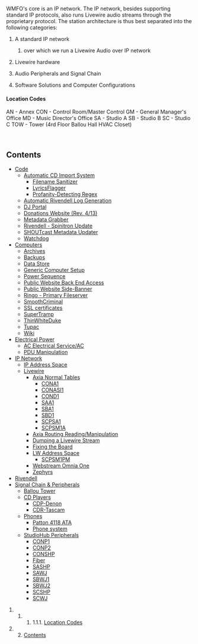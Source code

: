 WMFO's core is an IP network. The IP network, besides supporting standard IP protocols, also runs Livewire audio streams through the proprietary protocol. The station architecture is thus best separated into the following categories:

1.  A standard IP network
    1.  over which we run a Livewire Audio over IP network

2.  Livewire hardware
3.  Audio Peripherals and Signal Chain
4.  Software Solutions and Computer Configurations

#### Location Codes

AN - Annex
 CON - Control Room/Master Control
 GM - General Manager's Office
 MD - Music Director's Office
 SA - Studio A
 SB - Studio B
 SC - Studio C
 TOW - Tower (4rd Floor Ballou Hall HVAC Closet) 

 

Contents
--------

-   [Code](https://wiki.wmfo.org/Operations/Station_Architecture_Overview/Code "Operations/Station_Architecture_Overview/Code")
    -   [Automatic CD Import System](https://wiki.wmfo.org/Operations/Station_Architecture_Overview/Code/Automatic_CD_Import_System "Operations/Station_Architecture_Overview/Code/Automatic_CD_Import_System")
        -   [Filename Sanitizer](https://wiki.wmfo.org/Operations/Station_Architecture_Overview/Code/Automatic_CD_Import_System/Filename_Sanitizer "Operations/Station_Architecture_Overview/Code/Automatic_CD_Import_System/Filename_Sanitizer")
        -   [LyricsFlagger](https://wiki.wmfo.org/Operations/Station_Architecture_Overview/Code/Automatic_CD_Import_System/LyricsChecker "Operations/Station_Architecture_Overview/Code/Automatic_CD_Import_System/LyricsChecker")
        -   [Profanity-Detecting Regex](https://wiki.wmfo.org/Operations/Station_Architecture_Overview/Code/Automatic_CD_Import_System/Profanity-Detecting_Regex "Operations/Station_Architecture_Overview/Code/Automatic_CD_Import_System/Profanity-Detecting_Regex")
    -   [Automatic Rivendell Log Generation](https://wiki.wmfo.org/Operations/Station_Architecture_Overview/Code/Automatic_Rivendell_Log_Generation "Operations/Station_Architecture_Overview/Code/Automatic_Rivendell_Log_Generation")
    -   [DJ Portal](https://wiki.wmfo.org/Operations/Station_Architecture_Overview/Code/DJ_Portal "Operations/Station_Architecture_Overview/Code/DJ_Portal")
    -   [Donations Website (Rev. 4/13)](https://wiki.wmfo.org/Operations/Station_Architecture_Overview/Code/Donations_Website_(Rev._4%2F%2F13) "Operations/Station_Architecture_Overview/Code/Donations_Website_(Rev._4//13)")
    -   [Metadata Grabber](https://wiki.wmfo.org/Operations/Station_Architecture_Overview/Code/Metadata_Grabber "Operations/Station_Architecture_Overview/Code/Metadata_Grabber")
    -   [Rivendell - Spinitron Update](https://wiki.wmfo.org/Operations/Station_Architecture_Overview/Code/Rivendell_-_Spinitron_Update "Operations/Station_Architecture_Overview/Code/Rivendell_-_Spinitron_Update")
    -   [SHOUTcast Metadata Updater](https://wiki.wmfo.org/Operations/Station_Architecture_Overview/Code/SHOUTcast_Metadata_Updater "Operations/Station_Architecture_Overview/Code/SHOUTcast_Metadata_Updater")
    -   [Watchdog](https://wiki.wmfo.org/Operations/Station_Architecture_Overview/Code/Watchdog "Operations/Station_Architecture_Overview/Code/Watchdog")
-   [Computers](https://wiki.wmfo.org/Operations/Station_Architecture_Overview/Computers "Operations/Station_Architecture_Overview/Computers")
    -   [Archives](https://wiki.wmfo.org/Operations/Station_Architecture_Overview/Computers/Archives "Operations/Station_Architecture_Overview/Computers/Archives")
    -   [Backups](https://wiki.wmfo.org/Operations/Station_Architecture_Overview/Computers/Backups "Operations/Station_Architecture_Overview/Computers/Backups")
    -   [Data Store](https://wiki.wmfo.org/Operations/Station_Architecture_Overview/Computers/Data_Store "Operations/Station_Architecture_Overview/Computers/Data_Store")
    -   [Generic Computer Setup](https://wiki.wmfo.org/Operations/Station_Architecture_Overview/Computers/Generic_Computer_Setup "Operations/Station_Architecture_Overview/Computers/Generic_Computer_Setup")
    -   [Power Sequence](https://wiki.wmfo.org/Operations/Station_Architecture_Overview/Computers/Power_Sequence "Operations/Station_Architecture_Overview/Computers/Power_Sequence")
    -   [Public Website Back End Access](https://wiki.wmfo.org/Operations/Station_Architecture_Overview/Computers/Public_Website_Back_End_Access "Operations/Station_Architecture_Overview/Computers/Public_Website_Back_End_Access")
    -   [Public Website Side-Banner](https://wiki.wmfo.org/Operations/Station_Architecture_Overview/Computers/Public_Website_Side-Banner "Operations/Station_Architecture_Overview/Computers/Public_Website_Side-Banner")
    -   [Ringo - Primary Fileserver](https://wiki.wmfo.org/Operations/Station_Architecture_Overview/Computers/Ringo_-_Primary_Fileserver "Operations/Station_Architecture_Overview/Computers/Ringo_-_Primary_Fileserver")
    -   [SmoothCriminal](https://wiki.wmfo.org/Operations/Station_Architecture_Overview/Computers/SmoothCriminal "Operations/Station_Architecture_Overview/Computers/SmoothCriminal")
    -   [SSL certificates](https://wiki.wmfo.org/Operations/Station_Architecture_Overview/Computers/SSL_certificates "Operations/Station_Architecture_Overview/Computers/SSL_certificates")
    -   [SuperTramp](https://wiki.wmfo.org/Operations/Station_Architecture_Overview/Computers/SuperTramp "Operations/Station_Architecture_Overview/Computers/SuperTramp")
    -   [ThinWhiteDuke](https://wiki.wmfo.org/Operations/Station_Architecture_Overview/Computers/ThinWhiteDuke "Operations/Station_Architecture_Overview/Computers/ThinWhiteDuke")
    -   [Tupac](https://wiki.wmfo.org/Operations/Station_Architecture_Overview/Computers/Tupac "Operations/Station_Architecture_Overview/Computers/Tupac")
    -   [Wiki](https://wiki.wmfo.org/Operations/Station_Architecture_Overview/Computers/Wiki "Operations/Station_Architecture_Overview/Computers/Wiki")
-   [Electrical Power](https://wiki.wmfo.org/Operations/Station_Architecture_Overview/Electrical_Power "Operations/Station_Architecture_Overview/Electrical_Power")
    -   [AC Electrical Service/AC](https://wiki.wmfo.org/Operations/Station_Architecture_Overview/Electrical_Power/AC_Electrical_Service%2F%2FAC "Operations/Station_Architecture_Overview/Electrical_Power/AC_Electrical_Service//AC")
    -   [PDU Manipulation](https://wiki.wmfo.org/Operations/Station_Architecture_Overview/Electrical_Power/PDU_Manipulation "Operations/Station_Architecture_Overview/Electrical_Power/PDU_Manipulation")
-   [IP Network](https://wiki.wmfo.org/Operations/Station_Architecture_Overview/IP_Network "Operations/Station_Architecture_Overview/IP_Network")
    -   [IP Address Space](https://wiki.wmfo.org/Operations/Station_Architecture_Overview/IP_Network/IP_Address_Space "Operations/Station_Architecture_Overview/IP_Network/IP_Address_Space")
    -   [Livewire](https://wiki.wmfo.org/Operations/Station_Architecture_Overview/IP_Network/Livewire "Operations/Station_Architecture_Overview/IP_Network/Livewire")
        -   [Axia Normal Tables](https://wiki.wmfo.org/Operations/Station_Architecture_Overview/IP_Network/Livewire/Axia_Normal_Tables "Operations/Station_Architecture_Overview/IP_Network/Livewire/Axia_Normal_Tables")
            -   [CONA1](https://wiki.wmfo.org/Operations/Station_Architecture_Overview/IP_Network/Livewire/Axia_Normal_Tables/CONA1 "Operations/Station_Architecture_Overview/IP_Network/Livewire/Axia_Normal_Tables/CONA1")
            -   [CONASI1](https://wiki.wmfo.org/Operations/Station_Architecture_Overview/IP_Network/Livewire/Axia_Normal_Tables/CONASI1 "Operations/Station_Architecture_Overview/IP_Network/Livewire/Axia_Normal_Tables/CONASI1")
            -   [COND1](https://wiki.wmfo.org/Operations/Station_Architecture_Overview/IP_Network/Livewire/Axia_Normal_Tables/COND1 "Operations/Station_Architecture_Overview/IP_Network/Livewire/Axia_Normal_Tables/COND1")
            -   [SAA1](https://wiki.wmfo.org/Operations/Station_Architecture_Overview/IP_Network/Livewire/Axia_Normal_Tables/SAA1 "Operations/Station_Architecture_Overview/IP_Network/Livewire/Axia_Normal_Tables/SAA1")
            -   [SBA1](https://wiki.wmfo.org/Operations/Station_Architecture_Overview/IP_Network/Livewire/Axia_Normal_Tables/SBA1 "Operations/Station_Architecture_Overview/IP_Network/Livewire/Axia_Normal_Tables/SBA1")
            -   [SBD1](https://wiki.wmfo.org/Operations/Station_Architecture_Overview/IP_Network/Livewire/Axia_Normal_Tables/SBD1 "Operations/Station_Architecture_Overview/IP_Network/Livewire/Axia_Normal_Tables/SBD1")
            -   [SCPSA1](https://wiki.wmfo.org/Operations/Station_Architecture_Overview/IP_Network/Livewire/Axia_Normal_Tables/SCPSA1 "Operations/Station_Architecture_Overview/IP_Network/Livewire/Axia_Normal_Tables/SCPSA1")
            -   [SCPSM1A](https://wiki.wmfo.org/Operations/Station_Architecture_Overview/IP_Network/Livewire/Axia_Normal_Tables/SCPSM1A "Operations/Station_Architecture_Overview/IP_Network/Livewire/Axia_Normal_Tables/SCPSM1A")
        -   [Axia Routing Reading/Manipulation](https://wiki.wmfo.org/Operations/Station_Architecture_Overview/IP_Network/Livewire/Axia_Routing_Reading%2F%2FManipulation "Operations/Station_Architecture_Overview/IP_Network/Livewire/Axia_Routing_Reading//Manipulation")
        -   [Dumping a Livewire Stream](https://wiki.wmfo.org/Operations/Station_Architecture_Overview/IP_Network/Livewire/Dumping_a_Livewire_Stream "Operations/Station_Architecture_Overview/IP_Network/Livewire/Dumping_a_Livewire_Stream")
        -   [Fixing the Board](https://wiki.wmfo.org/Operations/Station_Architecture_Overview/IP_Network/Livewire/Fixing_the_Board "Operations/Station_Architecture_Overview/IP_Network/Livewire/Fixing_the_Board")
        -   [LW Address Space](https://wiki.wmfo.org/Operations/Station_Architecture_Overview/IP_Network/Livewire/LW_Address_Space "Operations/Station_Architecture_Overview/IP_Network/Livewire/LW_Address_Space")
            -   [SCPSM1PM](https://wiki.wmfo.org/Operations/Station_Architecture_Overview/IP_Network/Livewire/LW_Address_Space/SCPSM1PM "Operations/Station_Architecture_Overview/IP_Network/Livewire/LW_Address_Space/SCPSM1PM")
        -   [Webstream Omnia One](https://wiki.wmfo.org/Operations/Station_Architecture_Overview/IP_Network/Livewire/Webstream_Omnia_One "Operations/Station_Architecture_Overview/IP_Network/Livewire/Webstream_Omnia_One")
        -   [Zephyrs](https://wiki.wmfo.org/Operations/Station_Architecture_Overview/IP_Network/Livewire/Zephyrs "Operations/Station_Architecture_Overview/IP_Network/Livewire/Zephyrs")
-   [Rivendell](https://wiki.wmfo.org/Operations/Station_Architecture_Overview/Rivendell "Operations/Station_Architecture_Overview/Rivendell")
-   [Signal Chain & Peripherals](https://wiki.wmfo.org/index.php?title=Operations/Station_Architecture_Overview/Signal_Chain_%26_Peripherals "Operations/Station_Architecture_Overview/Signal_Chain_&_Peripherals")
    -   [Ballou Tower](https://wiki.wmfo.org/index.php?title=Operations/Station_Architecture_Overview/Signal_Chain_%26_Peripherals/Ballou_Tower "Operations/Station_Architecture_Overview/Signal_Chain_&_Peripherals/Ballou_Tower")
    -   [CD Players](https://wiki.wmfo.org/index.php?title=Operations/Station_Architecture_Overview/Signal_Chain_%26_Peripherals/CD_Players "Operations/Station_Architecture_Overview/Signal_Chain_&_Peripherals/CD_Players")
        -   [CDP-Denon](https://wiki.wmfo.org/index.php?title=Operations/Station_Architecture_Overview/Signal_Chain_%26_Peripherals/CD_Players/CDP-Denon "Operations/Station_Architecture_Overview/Signal_Chain_&_Peripherals/CD_Players/CDP-Denon")
        -   [CDR-Tascam](https://wiki.wmfo.org/index.php?title=Operations/Station_Architecture_Overview/Signal_Chain_%26_Peripherals/CD_Players/CDR-Tascam "Operations/Station_Architecture_Overview/Signal_Chain_&_Peripherals/CD_Players/CDR-Tascam")
    -   [Phones](https://wiki.wmfo.org/index.php?title=Operations/Station_Architecture_Overview/Signal_Chain_%26_Peripherals/Phones "Operations/Station_Architecture_Overview/Signal_Chain_&_Peripherals/Phones")
        -   [Patton 4118 ATA](https://wiki.wmfo.org/index.php?title=Operations/Station_Architecture_Overview/Signal_Chain_%26_Peripherals/Phones/Patton_4118_ATA "Operations/Station_Architecture_Overview/Signal_Chain_&_Peripherals/Phones/Patton_4118_ATA")
        -   [Phone system](https://wiki.wmfo.org/index.php?title=Operations/Station_Architecture_Overview/Signal_Chain_%26_Peripherals/Phones/Phone_system "Operations/Station_Architecture_Overview/Signal_Chain_&_Peripherals/Phones/Phone_system")
    -   [StudioHub Peripherals](https://wiki.wmfo.org/index.php?title=Operations/Station_Architecture_Overview/Signal_Chain_%26_Peripherals/StudioHub_Peripherals "Operations/Station_Architecture_Overview/Signal_Chain_&_Peripherals/StudioHub_Peripherals")
        -   [CONP1](https://wiki.wmfo.org/index.php?title=Operations/Station_Architecture_Overview/Signal_Chain_%26_Peripherals/StudioHub_Peripherals/CONP1 "Operations/Station_Architecture_Overview/Signal_Chain_&_Peripherals/StudioHub_Peripherals/CONP1")
        -   [CONP2](https://wiki.wmfo.org/index.php?title=Operations/Station_Architecture_Overview/Signal_Chain_%26_Peripherals/StudioHub_Peripherals/CONP2 "Operations/Station_Architecture_Overview/Signal_Chain_&_Peripherals/StudioHub_Peripherals/CONP2")
        -   [CONSHP](https://wiki.wmfo.org/index.php?title=Operations/Station_Architecture_Overview/Signal_Chain_%26_Peripherals/StudioHub_Peripherals/CONSHP "Operations/Station_Architecture_Overview/Signal_Chain_&_Peripherals/StudioHub_Peripherals/CONSHP")
        -   [Fiber](https://wiki.wmfo.org/index.php?title=Operations/Station_Architecture_Overview/Signal_Chain_%26_Peripherals/StudioHub_Peripherals/Fiber "Operations/Station_Architecture_Overview/Signal_Chain_&_Peripherals/StudioHub_Peripherals/Fiber")
        -   [SASHP](https://wiki.wmfo.org/index.php?title=Operations/Station_Architecture_Overview/Signal_Chain_%26_Peripherals/StudioHub_Peripherals/SASHP "Operations/Station_Architecture_Overview/Signal_Chain_&_Peripherals/StudioHub_Peripherals/SASHP")
        -   [SAWJ](https://wiki.wmfo.org/index.php?title=Operations/Station_Architecture_Overview/Signal_Chain_%26_Peripherals/StudioHub_Peripherals/SAWJ "Operations/Station_Architecture_Overview/Signal_Chain_&_Peripherals/StudioHub_Peripherals/SAWJ")
        -   [SBWJ1](https://wiki.wmfo.org/index.php?title=Operations/Station_Architecture_Overview/Signal_Chain_%26_Peripherals/StudioHub_Peripherals/SBWJ1 "Operations/Station_Architecture_Overview/Signal_Chain_&_Peripherals/StudioHub_Peripherals/SBWJ1")
        -   [SBWJ2](https://wiki.wmfo.org/index.php?title=Operations/Station_Architecture_Overview/Signal_Chain_%26_Peripherals/StudioHub_Peripherals/SBWJ2 "Operations/Station_Architecture_Overview/Signal_Chain_&_Peripherals/StudioHub_Peripherals/SBWJ2")
        -   [SCSHP](https://wiki.wmfo.org/index.php?title=Operations/Station_Architecture_Overview/Signal_Chain_%26_Peripherals/StudioHub_Peripherals/SCSHP "Operations/Station_Architecture_Overview/Signal_Chain_&_Peripherals/StudioHub_Peripherals/SCSHP")
        -   [SCWJ](https://wiki.wmfo.org/index.php?title=Operations/Station_Architecture_Overview/Signal_Chain_%26_Peripherals/StudioHub_Peripherals/SCWJ "Operations/Station_Architecture_Overview/Signal_Chain_&_Peripherals/StudioHub_Peripherals/SCWJ")

1.  1.  1.  1.1.1. [Location Codes](#Location_Codes)

2.  2. [Contents](#Contents)

